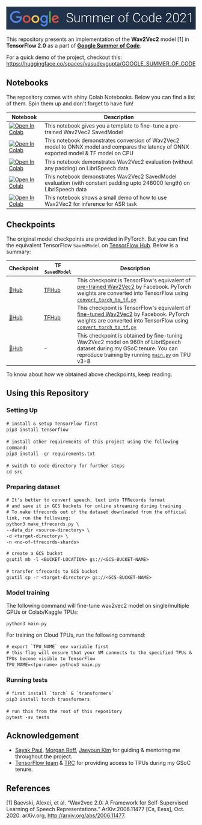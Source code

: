 ![GSoC](assets/gsoc.png)

This repository presents an implementation of the **Wav2Vec2** model [1] in **TensorFlow 2.0** as a part of [**Google Summer of Code**](https://summerofcode.withgoogle.com/).

For a quick demo of the project, checkout this: https://huggingface.co/spaces/vasudevgupta/GOOGLE_SUMMER_OF_CODE

## Notebooks

The repository comes with shiny Colab Notebooks. Below you can find a list of them. Spin them up and don't forget to have fun!

| Notebook | Description |
|------------|-------------|
| <a href="https://colab.research.google.com/github/vasudevgupta7/gsoc-wav2vec2/blob/main/notebooks/wav2vec2_saved_model_finetuning.ipynb" target="_parent"><img src="https://colab.research.google.com/assets/colab-badge.svg" alt="Open In Colab"/></a> | This notebook gives you a template to fine-tune a pre-trained Wav2Vec2 SavedModel |
| <a href="https://colab.research.google.com/github/vasudevgupta7/gsoc-wav2vec2/blob/main/notebooks/wav2vec2_onnx.ipynb" target="_parent"><img src="https://colab.research.google.com/assets/colab-badge.svg" alt="Open In Colab"/></a> | This notebook demonstrates conversion of Wav2Vec2 model to ONNX model and compares the latency of ONNX exported model & TF model on CPU |
| <a href="https://colab.research.google.com/github/vasudevgupta7/gsoc-wav2vec2/blob/main/notebooks/librispeech_evaluation.ipynb" target="_parent"><img src="https://colab.research.google.com/assets/colab-badge.svg" alt="Open In Colab"/></a> | This notebook demonstrates Wav2Vec2 evaluation (without any padding) on LibriSpeech data |
| <a href="https://colab.research.google.com/github/vasudevgupta7/gsoc-wav2vec2/blob/main/notebooks/librispeech_saved_model_evaluation.ipynb" target="_parent"><img src="https://colab.research.google.com/assets/colab-badge.svg" alt="Open In Colab"/></a> | This notebook demonstrates Wav2Vec2 SavedModel evaluation (with constant padding upto 246000 length) on LibriSpeech data |
| <a href="https://colab.research.google.com/github/vasudevgupta7/gsoc-wav2vec2/blob/main/notebooks/wav2vec2-inference.ipynb" target="_parent"><img src="https://colab.research.google.com/assets/colab-badge.svg" alt="Open In Colab"/></a> | This notebook shows a small demo of how to use Wav2Vec2 for inference for ASR task |

## Checkpoints

The original model checkpoints are provided in PyTorch. But you can find the equivalent TensorFlow `SavedModel` on [TensorFlow Hub](https://tfhub.dev/vasudevgupta7/wav2vec2/1). Below is a summary:

| Checkpoint | TF `SavedModel` | Description |
|------------|-------------|-------------|
| [🤗Hub](https://hf.co/vasudevgupta/gsoc-wav2vec2) | [TFHub](https://tfhub.dev/vasudevgupta7/wav2vec2/1) | This checkpoint is TensorFlow's equivalent of [pre-trained Wav2Vec2](facebook/wav2vec2-base) by Facebook. PyTorch weights are converted into TensorFlow using [`convert_torch_to_tf.py`](src/convert_torch_to_tf.py) |
| [🤗Hub](https://hf.co/vasudevgupta/gsoc-wav2vec2-960h) | [TFHub](https://tfhub.dev/vasudevgupta7/wav2vec2-960h/1) | This checkpoint is TensorFlow's equivalent of [fine-tuned Wav2Vec2](facebook/wav2vec2-base-960h) by Facebook. PyTorch weights are converted into TensorFlow using [`convert_torch_to_tf.py`](src/convert_torch_to_tf.py) |
| [🤗Hub](https://hf.co/vasudevgupta/finetuned-wav2vec2-960h) | - | This checkpoint is obtained by fine-tuning Wav2Vec2 model on 960h of LibriSpeech dataset during my GSoC tenure. You can reproduce training by running [`main.py`](src/main.py) on TPU v3-8 |

To know about how we obtained above checkpoints, keep reading. 

## Using this Repository

### Setting Up

```shell
# install & setup TensorFlow first
pip3 install tensorflow

# install other requirements of this project using the following command:
pip3 install -qr requirements.txt

# switch to code directory for further steps
cd src
```

### Preparing dataset

```shell
# It's better to convert speech, text into TFRecords format
# and save it in GCS buckets for online streaming during training
# To make tfrecords out of the dataset downloaded from the official link, run the following:
python3 make_tfrecords.py \
--data_dir <source-directory> \
-d <target-directory> \
-n <no-of-tfrecords-shards>
```

```shell
# create a GCS bucket
gsutil mb -l <BUCKET-LOCATION> gs://<GCS-BUCKET-NAME>

# transfer tfrecords to GCS bucket
gsutil cp -r <target-directory> gs://<GCS-BUCKET-NAME>
```

### Model training

The following command will fine-tune wav2vec2 model on single/multiple GPUs or Colab/Kaggle TPUs:

```shell
python3 main.py
```

For training on Cloud TPUs, run the following command:

```shell
# export `TPU_NAME` env variable first
# this flag will ensure that your VM connects to the specified TPUs & TPUs become visible to TensorFlow
TPU_NAME=<tpu-name> python3 main.py
```

### Running tests

```shell
# first install `torch` & `transformers`
pip3 install torch transformers

# run this from the root of this repository
pytest -sv tests
```

## Acknowledgement

* [Sayak Paul](https://github.com/sayakpaul), [Morgan Roff](https://github.com/MorganR), [Jaeyoun Kim](https://github.com/jaeyounkim) for guiding & mentoring me throughout the project.
* [TensorFlow team](https://www.tensorflow.org) & [TRC](https://sites.research.google/trc/) for providing access to TPUs during my GSoC tenure.

## References

[1] Baevski, Alexei, et al. “Wav2vec 2.0: A Framework for Self-Supervised Learning of Speech Representations.” ArXiv:2006.11477 [Cs, Eess], Oct. 2020. arXiv.org, http://arxiv.org/abs/2006.11477.
